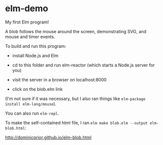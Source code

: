 # elm-demo
My first Elm program!

A blob follows the mouse around the screen, demonstrating SVG, and mouse and timer events.

To build and run this program:

* install Node.js and Elm

* cd to this folder and run elm-reactor (which starts a Node.js server for you)

* visit the server in a browser on localhost:8000

* click on the blob.elm link

(I'm not sure if it was necessary, but I also ran things like `elm-package install elm-lang/mouse`).

You can also run `elm-repl`.

To make the self-contained html file, I ran `elm make blob.elm --output elm-blob.html`:

http://dominicprior.github.io/elm-blob.html
